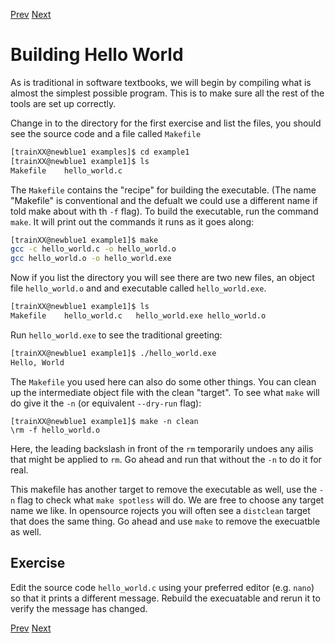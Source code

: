 [Prev](index.md) [Next](basics.md)

# Building Hello World

As is traditional in software textbooks, we will begin by compiling what is
almost the simplest possible program. This is to make sure all the rest of the
tools are set up correctly.

Change in to the directory for the first exercise and list the files, you
should see the source code and a file called `Makefile`

```bash
[trainXX@newblue1 examples]$ cd example1
[trainXX@newblue1 example1]$ ls
Makefile	hello_world.c
```

The `Makefile` contains the "recipe" for building the executable. (The name
"Makefile" is conventional and the defualt we could use a different name if
told make about with th `-f` flag). To build the executable, run the command
`make`. It will print out the commands it runs as it goes along:

```bash
[trainXX@newblue1 example1]$ make
gcc -c hello_world.c -o hello_world.o
gcc hello_world.o -o hello_world.exe
```

Now if you list the directory you will see there are two new files, an object
file `hello_world.o` and and executable called `hello_world.exe`.

```bash
[trainXX@newblue1 example1]$ ls
Makefile	hello_world.c	hello_world.exe	hello_world.o
```

Run `hello_world.exe` to see the traditional greeting:

```bash
[trainXX@newblue1 example1]$ ./hello_world.exe 
Hello, World
``` 

The `Makefile` you used here can also do some other things. You can clean up
the intermediate object file with the clean "target". To see what `make` will
do give it the `-n` (or equivalent `--dry-run` flag):

```
[trainXX@newblue1 example1]$ make -n clean
\rm -f hello_world.o
```

Here, the leading backslash in front of the `rm` temporarily undoes any ailis
that might be applied to `rm`. Go ahead and run that without the `-n` to do it
for real.

This makefile has another target to remove the executable as well, use the `-n`
flag to check what `make spotless` will do. We are free to choose any target
name we like. In opensource rojects you will often see a `distclean` target
that does the same thing. Go ahead and use `make` to remove the execuatble as
well.

## Exercise

Edit the source code `hello_world.c` using your preferred editor (e.g. `nano`)
so that it prints a different message. Rebuild the execuatable and rerun it to
verify the message has changed.

[Prev](index.md) [Next](basics.md)
